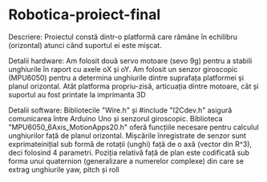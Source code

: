 # Robotica-proiect-final

Descriere:
  Proiectul constă dintr-o platformă care rămâne în echilibru (orizontal) atunci când suportul ei este mișcat.

Detalii hardware:
  Am folosit două servo motoare (sevo 9g) pentru a stabili unghiurile în raport cu axele oX și oY.
  Am folosit un senzor giroscopic (MPU6050) pentru a determina unghiurile dintre suprafața platformei și planul orizontal.
  Atât platforma propriu-zisă, articuația dintre motoare, cât și suportul au fost printate la imprimanta 3D

Detalii software:
  Bibliotecile "Wire.h" și #include "I2Cdev.h" asigură comunicarea între Arduino Uno și senzorul giroscopic.
  Biblioteca "MPU6050_6Axis_MotionApps20.h" oferă funcțiile necesare pentru calculul unghiurilor față de planul orizontal.
  Mișcările înregistrate de senzor sunt exprimateinițial sub formă de rotații (unghi) față de o axă (vector din R^3), deci folosind 4 parametri.
  Poziția relativă față de plan este codificată sub forma unui quaternion (generalizare a numerelor complexe) din care se extrag unghiurile yaw, pitch și roll
  
  
